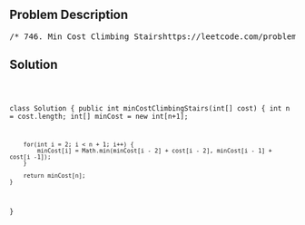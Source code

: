 <!--
<style>
  body { font-family: Arial, sans-serif; }
  .container { max-width: 700px; margin: 0 auto; padding: 10px; }
  .comment-block { background-color: #f9f9f9; padding: 10px; border-left: 5px solid #ccc; overflow-wrap: break-word; white-space: pre-wrap; }
  .code-block { background-color: #f4f4f4; padding: 10px; border: 1px solid #ddd; overflow-wrap: break-word; white-space: pre-wrap; }
</style>
-->

<div class='container'>
<h2>Problem Description</h2>
<div class='comment-block'>
<pre>
/* 746. Min Cost Climbing Stairshttps://leetcode.com/problems/min-cost-climbing-stairs/You are given an integer array cost where cost[i] is the cost of ith stepon a staircase.Once you pay the cost, you can either climb one or two steps.You can either start from the step with index 0, or the step with index 1.Return the minimum cost to reach the top of the floor.Example 1:Input: cost = [10,15,20]Output: 15Explanation: You will start at index 1.- Pay 15 and climb two steps to reach the top.The total cost is 15.Example 2:Input: cost = [1,100,1,1,1,100,1,1,100,1]Output: 6Explanation: You will start at index 0.- Pay 1 and climb two steps to reach index 2.- Pay 1 and climb two steps to reach index 4.- Pay 1 and climb two steps to reach index 6.- Pay 1 and climb one step to reach index 7.- Pay 1 and climb two steps to reach index 9.- Pay 1 and climb one step to reach the top.The total cost is 6.Constraints:2 <= cost.length <= 10000 <= cost[i] <= 999*/</pre>
</div>

<h2>Solution</h2>
<div class='code-block'>
<pre><code class='language-java'>

class Solution {
    public int minCostClimbingStairs(int[] cost) {
        int n = cost.length;
        int[] minCost = new int[n+1];

        for(int i = 2; i < n + 1; i++) {
            minCost[i] = Math.min(minCost[i - 2] + cost[i - 2], minCost[i - 1] + cost[i -1]);
        }

        return minCost[n];
    }
}</code></pre>
</div>
</div>
